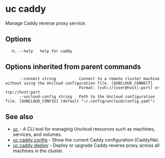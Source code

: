 # uc caddy

Manage Caddy reverse proxy service.

## Options

```
  -h, --help   help for caddy
```

## Options inherited from parent commands

```
      --connect string          Connect to a remote cluster machine without using the Uncloud configuration file. [$UNCLOUD_CONNECT]
                                Format: [ssh://]user@host[:port] or tcp://host:port
      --uncloud-config string   Path to the Uncloud configuration file. [$UNCLOUD_CONFIG] (default "~/.config/uncloud/config.yaml")
```

## See also

* [uc](uc.md)	 - A CLI tool for managing Uncloud resources such as machines, services, and volumes.
* [uc caddy config](uc_caddy_config.md)	 - Show the current Caddy configuration (Caddyfile).
* [uc caddy deploy](uc_caddy_deploy.md)	 - Deploy or upgrade Caddy reverse proxy across all machines in the cluster.

